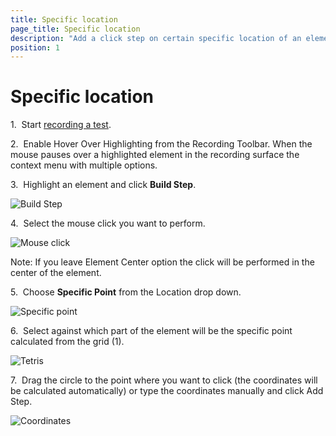 ```yaml
---
title: Specific location
page_title: Specific location
description: "Add a click step on certain specific location of an element in Test Studio test recording mode"
position: 1
---
```

# Specific location

1.&nbsp; Start <a href="/getting-started/test-recording/overview" target="_blank">recording a test</a>.

2.&nbsp; Enable Hover Over Highlighting from the Recording Toolbar. When the mouse pauses over a highlighted element in the recording surface the context menu with multiple options.

3.&nbsp; Highlight an element and click **Build Step**.

![Build Step][1]

4.&nbsp; Select the mouse click you want to perform.

![Mouse click][2]

Note: If you leave Element Center option the click will be performed in the center of the element.

5.&nbsp; Choose **Specific Point** from the Location drop down.

![Specific point][3]

6.&nbsp; Select against which part of the element will be the specific point calculated from the grid (1).

![Tetris][4]

7.&nbsp; Drag the circle to the point where you want to click (the coordinates will be calculated automatically) or type the coordinates manually and click Add Step.

![Coordinates][5]

[1]: /img/features/recorder/mouse-actions/relative-mouse-click/fig1.png
[2]: /img/features/recorder/mouse-actions/relative-mouse-click/fig2.png
[3]: /img/features/recorder/mouse-actions/relative-mouse-click/fig3.png
[4]: /img/features/recorder/mouse-actions/relative-mouse-click/fig4.png
[5]: /img/features/recorder/mouse-actions/relative-mouse-click/fig5.png
